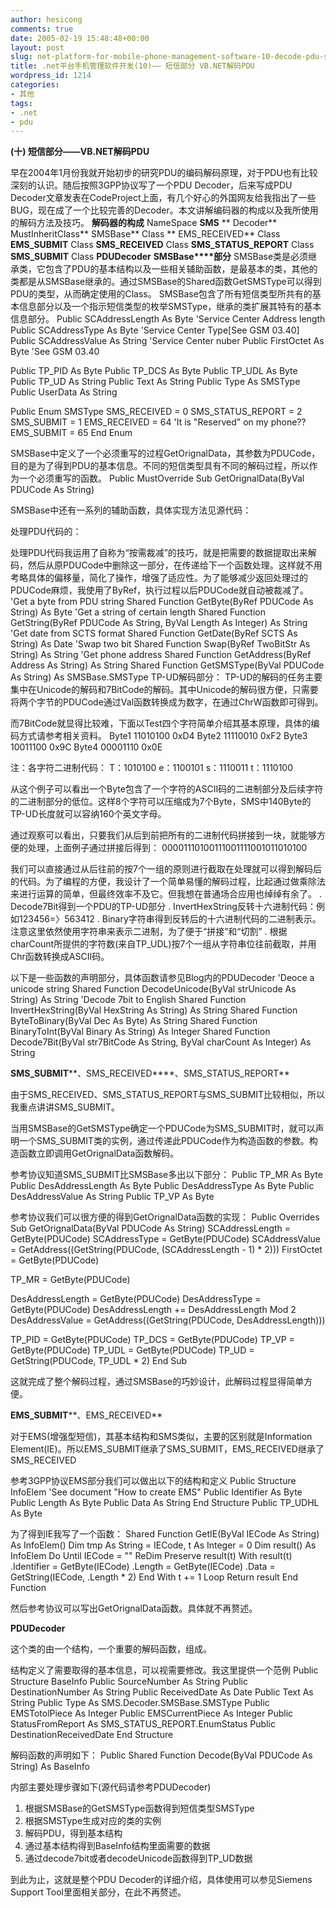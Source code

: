 ```yaml
---
author: hesicong
comments: true
date: 2005-02-19 15:48:48+00:00
layout: post
slug: net-platform-for-mobile-phone-management-software-10-decode-pdu-sms-part-of-the-vb-net
title: .net平台手机管理软件开发(10)—— 短信部分 VB.NET解码PDU
wordpress_id: 1214
categories:
- 其他
tags:
- .net
- pdu
---
```


**(十) ****短信部分——VB.NET****解码PDU**

早在2004年1月份我就开始初步的研究PDU的编码解码原理，对于PDU也有比较深刻的认识。随后按照3GPP协议写了一个PDU Decoder，后来写成PDU Decoder文章发表在CodeProject上面，有几个好心的外国网友给我指出了一些BUG，现在成了一个比较完善的Decoder。本文讲解编码器的构成以及我所使用的解码方法及技巧。
**解码器的构成**
NameSpace **SMS**
** Decoder**
MustInheritClass** SMSBase**
Class ** EMS_RECEIVED**
Class **EMS_SUBMIT**
Class **SMS_RECEIVED**
Class **SMS_STATUS_REPORT**
Class **SMS_SUBMIT**
Class **PDUDecoder**
**SMSBase****部分**
SMSBase类是必须继承类，它包含了PDU的基本结构以及一些相关辅助函数，是最基本的类，其他的类都是从SMSBase继承的。通过SMSBase的Shared函数GetSMSType可以得到PDU的类型，从而确定使用的Class。
SMSBase包含了所有短信类型所共有的基本信息部分以及一个指示短信类型的枚举SMSType，继承的类扩展其特有的基本信息部分。
Public SCAddressLength As Byte 'Service Center Address length
Public SCAddressType As Byte 'Service Center Type[See GSM 03.40]
Public SCAddressValue As String 'Service Center nuber
Public FirstOctet As Byte 'See GSM 03.40

Public TP_PID As Byte
Public TP_DCS As Byte
Public TP_UDL As Byte
Public TP_UD As String
Public Text As String
Public Type As SMSType
Public UserData As String

Public Enum SMSType
SMS_RECEIVED = 0
SMS_STATUS_REPORT = 2
SMS_SUBMIT = 1
EMS_RECEIVED = 64 'It is "Reserved" on my phone??
EMS_SUBMIT = 65
End Enum

SMSBase中定义了一个必须重写的过程GetOrignalData，其参数为PDUCode，目的是为了得到PDU的基本信息。不同的短信类型具有不同的解码过程，所以作为一个必须重写的函数。
Public MustOverride Sub GetOrignalData(ByVal PDUCode As String)

SMSBase中还有一系列的辅助函数，具体实现方法见源代码：

处理PDU代码的：

处理PDU代码我运用了自称为“按需裁减”的技巧，就是把需要的数据提取出来解码，然后从原PDUCode中删除这一部分，在传递给下一个函数处理。这样就不用考略具体的偏移量，简化了操作，增强了适应性。为了能够减少返回处理过的PDUCode麻烦，我使用了ByRef，执行过程以后PDUCode就自动被裁减了。
'Get a byte from PDU string
Shared Function GetByte(ByRef PDUCode As String) As Byte
'Get a string of certain length
Shared Function GetString(ByRef PDUCode As String, ByVal Length As Integer) As String
'Get date from SCTS format
Shared Function GetDate(ByRef SCTS As String) As Date
'Swap two bit
Shared Function Swap(ByRef TwoBitStr As String) As String
'Get phone address
Shared Function GetAddress(ByRef Address As String) As String
Shared Function GetSMSType(ByVal PDUCode As String) As SMSBase.SMSType
TP-UD解码部分：
TP-UD的解码的任务主要集中在Unicode的解码和7BitCode的解码。其中Unicode的解码很方便，只需要将两个字节的PDUCode通过Val函数转换成为数字，在通过ChrW函数即可得到。

而7BitCode就显得比较难，下面以Test四个字符简单介绍其基本原理，具体的编码方式请参考相关资料。
Byte1 11010100 0xD4
Byte2 11110010 0xF2
Byte3 10011100 0x9C
Byte4 00001110 0x0E

注：各字符二进制代码：
T：1010100 e：1100101 s：1110011 t：1110100

从这个例子可以看出一个Byte包含了一个字符的ASCII码的二进制部分及后续字符的二进制部分的低位。这样8个字符可以压缩成为7个Byte，SMS中140Byte的TP-UD长度就可以容纳160个英文字母。

通过观察可以看出，只要我们从后到前把所有的二进制代码拼接到一块，就能够方便的处理，上面例子通过拼接后得到：
00001110100111001111001011010100

我们可以直接通过从后往前的按7个一组的原则进行截取在处理就可以得到解码后的代码。为了编程的方便，我设计了一个简单易懂的解码过程，比起通过做乘除法来进行运算的简单，但最终效率不及它。但我想在普通场合应用也绰绰有余了。
.  Decode7Bit得到一个PDU的TP-UD部分
.  InvertHexString反转十六进制代码：例如123456=〉563412
.  Binary字符串得到反转后的十六进制代码的二进制表示。注意这里依然使用字符串来表示二进制，为了便于“拼接”和“切割”
.  根据charCount所提供的字符数(来自TP_UDL)按7个一组从字符串位往前截取，并用Chr函数转换成ASCII码。

以下是一些函数的声明部分，具体函数请参见Blog内的PDUDecoder
'Deoce a unicode string
Shared Function DecodeUnicode(ByVal strUnicode As String) As String
'Decode 7bit to English
Shared Function InvertHexString(ByVal HexString As String) As String
Shared Function ByteToBinary(ByVal Dec As Byte) As String
Shared Function BinaryToInt(ByVal Binary As String) As Integer
Shared Function Decode7Bit(ByVal str7BitCode As String, ByVal charCount As Integer) As String

**SMS_SUBMIT****、SMS_RECEIVED****、SMS_STATUS_REPORT**

由于SMS_RECEIVED、SMS_STATUS_REPORT与SMS_SUBMIT比较相似，所以我重点讲讲SMS_SUBMIT。

当用SMSBase的GetSMSType确定一个PDUCode为SMS_SUBMIT时，就可以声明一个SMS_SUBMIT类的实例，通过传递此PDUCode作为构造函数的参数。构造函数立即调用GetOrignalData函数解码。

参考协议知道SMS_SUBMIT比SMSBase多出以下部分：
Public TP_MR As Byte
Public DesAddressLength As Byte
Public DesAddressType As Byte
Public DesAddressValue As String
Public TP_VP As Byte

参考协议我们可以很方便的得到GetOrignalData函数的实现：
Public Overrides Sub GetOrignalData(ByVal PDUCode As String)
SCAddressLength = GetByte(PDUCode)
SCAddressType = GetByte(PDUCode)
SCAddressValue = GetAddress((GetString(PDUCode, (SCAddressLength - 1) * 2)))
FirstOctet = GetByte(PDUCode)

TP_MR = GetByte(PDUCode)

DesAddressLength = GetByte(PDUCode)
DesAddressType = GetByte(PDUCode)
DesAddressLength += DesAddressLength Mod 2
DesAddressValue = GetAddress((GetString(PDUCode, DesAddressLength)))

TP_PID = GetByte(PDUCode)
TP_DCS = GetByte(PDUCode)
TP_VP = GetByte(PDUCode)
TP_UDL = GetByte(PDUCode)
TP_UD = GetString(PDUCode, TP_UDL * 2)
End Sub

这就完成了整个解码过程，通过SMSBase的巧妙设计，此解码过程显得简单方便。

**EMS_SUBMIT****、EMS_RECEIVED**

对于EMS(增强型短信)，其基本结构和SMS类似，主要的区别就是Information Element(IE)。所以EMS_SUBMIT继承了SMS_SUBMIT，EMS_RECEIVED继承了SMS_RECEIVED

参考3GPP协议EMS部分我们可以做出以下的结构和定义
Public Structure InfoElem 'See document "How to create EMS"
Public Identifier As Byte
Public Length As Byte
Public Data As String
End Structure
Public TP_UDHL As Byte

为了得到IE我写了一个函数：
Shared Function GetIE(ByVal IECode As String) As InfoElem()
Dim tmp As String = IECode, t As Integer = 0
Dim result() As InfoElem
Do Until IECode = ""
ReDim Preserve result(t)
With result(t)
.Identifier = GetByte(IECode)
.Length = GetByte(IECode)
.Data = GetString(IECode, .Length * 2)
End With
t += 1
Loop
Return result
End Function

然后参考协议可以写出GetOrignalData函数。具体就不再赘述。

**PDUDecoder**

这个类的由一个结构，一个重要的解码函数，组成。

结构定义了需要取得的基本信息，可以视需要修改。我这里提供一个范例
Public Structure BaseInfo
Public SourceNumber As String
Public DestinationNumber As String
Public ReceivedDate As Date
Public Text As String
Public Type As SMS.Decoder.SMSBase.SMSType
Public EMSTotolPiece As Integer
Public EMSCurrentPiece As Integer
Public StatusFromReport As SMS_STATUS_REPORT.EnumStatus
Public DestinationReceivedDate
End Structure

解码函数的声明如下：
Public Shared Function Decode(ByVal PDUCode As String) As BaseInfo

内部主要处理步骤如下(源代码请参考PDUDecoder)
1. 根据SMSBase的GetSMSType函数得到短信类型SMSType
2. 根据SMSType生成对应的类的实例
3. 解码PDU，得到基本结构
4. 通过基本结构得到BaseInfo结构里面需要的数据
5. 通过decode7bit或者decodeUnicode函数得到TP_UD数据


到此为止，这就是整个PDU Decoder的详细介绍，具体使用可以参见Siemens Support Tool里面相关部分，在此不再赘述。
